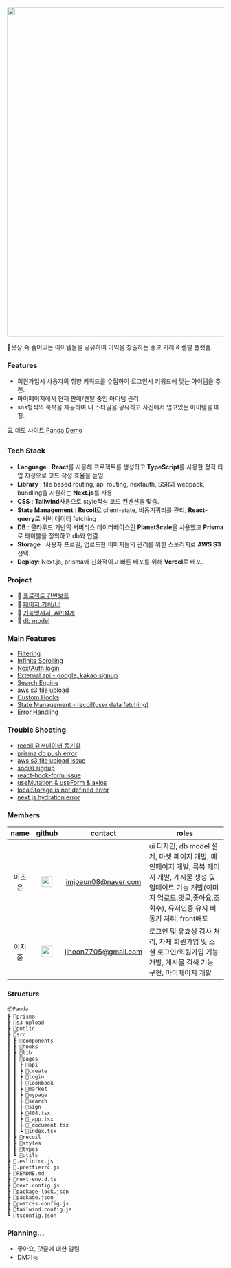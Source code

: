 <img src="https://user-images.githubusercontent.com/90922593/231734926-132311e4-8dc7-47c5-ad11-d89a2d4299f2.jpg" width="765"/>

📌옷장 속 숨어있는 아이템들을 공유하여 이익을 창출하는 중고 거래 & 렌탈 플랫폼.

### Features

- 회원가입시 사용자의 취향 키워드를 수집하여 로그인시 키워드에 맞는 아이템을 추천.
- 마이페이지에서 현재 판매/렌탈 중인 아이템 관리.
- sns형식의 룩북을 제공하여 내 스타일을 공유하고 사진에서 입고있는 아이템을 매칭.

💻 데모 사이트
[Panda Demo]()

### Tech Stack

- **Language** : **React**를 사용해 프로젝트를 생성하고 **TypeScript**를 사용한 정적 타입 지정으로 코드 작성 효율을 높임
- **Library** : file based routing, api routing, nextauth, SSR과 webpack, bundling을 지원하는 **Next.js**를 사용
- **CSS** : **Tailwind**사용으로 style작성 코드 컨벤션을 맞춤.
- **State Management** : **Recoil**로 client-state, 비동기쿼리를 관리, **React-query**로 서버 데이터 fetching
- **DB** : 클라우드 기반의 서버리스 데이터베이스인 **PlanetScale**을 사용했고 **Prisma**로 테이블을 정의하고 db와 연결.
- **Storage** : 사용자 프로필, 업로드한 이미지들의 관리를 위한 스토리지로 **AWS S3**선택.
- **Deploy**: Next.js, prisma에 친화적이고 빠른 배포를 위해 **Vercel**로 배포.

### Project

- 📌 [프로젝트 칸반보드](https://github.com/orgs/Wecloset/projects/1/views/2)
- 📌 [페이지 기획/UI](https://www.figma.com/file/z9rKNkQ6Z6JiOrGszUICR9/PANDA?node-id=0-1&t=OregN4Mb2nRLsCBV-0)
- 📌 [기능명세서, API설계](https://low-individual-829.notion.site/dad94466f07d4681b851daf1be13139d)
- 📌 [db model](https://www.prismabuilder.io/schemas/panda/graph)
 
### Main Features

- [Filtering](https://github.com/Wecloset/pandaFE/issues/69)
- [Infinite Scrolling](https://github.com/Wecloset/pandaFE/wiki/Infinite-Scrolling)
- [NextAuth login]()
- [External api - google, kakao signup]()
- [Search Engine]()
- [aws s3 file upload](https://github.com/Wecloset/pandaFE/blob/main/src/hooks/useUpload.tsx)
- [Custom Hooks](https://github.com/Wecloset/pandaFE/wiki/Custom-hooks)
- [State Management - recoil(user data fetching)](https://github.com/Wecloset/pandaFE/blob/main/src/recoil/user.ts)
- [Error Handling](https://github.com/Wecloset/pandaFE/wiki/Error-handling)

### Trouble Shooting

- [recoil 유저데이터 동기화](https://github.com/Wecloset/pandaFE/issues/58)
- [prisma db push error](https://velog.io/@rlorxl/prisma-db-push-%EC%97%90%EB%9F%AC-%ED%95%B4%EA%B2%B0)
- [aws s3 file upload issue]()
- [social signup]()
- [react-hook-form issue](https://velog.io/@rlorxl/react-hook-form-%EA%B4%80%EB%A0%A8-%EC%9D%B4%EC%8A%88)
- [useMutation & useForm & axios]()
- [localStorage is not defined error]()
- [next.js hydration error]()

### Members

|  name  |                                                                         github                                                                          |       contact        | roles                                                                                                                                                                                    |
| :----: | :-----------------------------------------------------------------------------------------------------------------------------------------------------: | :------------------: | ---------------------------------------------------------------------------------------------------------------------------------------------------------------------------------------- |
| 이조은 |   [<img src="https://raw.githubusercontent.com/peterthehan/peterthehan/master/assets/github.svg" width="25" height="25">](https://github.com/rlorxl)    | imjoeun08@naver.com  | ui 디자인, db model 설계, 마켓 페이지 개발, 메인페이지 개발, 룩북 페이지 개발, 게시물 생성 및 업데이트 기능 개발(이미지 업로드,댓글,좋아요,조회수), 유저인증 유지 비동기 처리, front배포 |
| 이지훈 | [<img src="https://raw.githubusercontent.com/peterthehan/peterthehan/master/assets/github.svg" width="25" height="25">](https://github.com/jiji-hoon96) | jihoon7705@gmail.com | 로그인 및 유효성 검사 처리, 자체 회원가입 및 소셜 로그인/회원가입 기능 개발, 게시물 검색 기능 구현, 마이페이지 개발                                                                      |

### Structure

```
📦Panda
┣ 📂prisma
┣ 📂s3-upload
┣ 📂public
┣ 📂src
┃ ┣ 📂components
┃ ┣ 📂hooks
┃ ┣ 📂lib
┃ ┣ 📂pages
┃ ┃ ┣ 📂api
┃ ┃ ┣ 📂create
┃ ┃ ┣ 📂login
┃ ┃ ┣ 📂lookbook
┃ ┃ ┣ 📂market
┃ ┃ ┣ 📂mypage
┃ ┃ ┣ 📂search
┃ ┃ ┣ 📂sign
┃ ┃ ┣ 📜404.tsx
┃ ┃ ┣ 📜_app.tsx
┃ ┃ ┣ 📜_document.tsx
┃ ┃ ┗ 📜index.tsx
┃ ┣ 📂recoil
┃ ┣ 📂styles
┃ ┣ 📂types
┃ ┗ 📂utils
┣ 📜.eslintrc.js
┣ 📜.prettierrc.js
┣ 📜README.md
┣ 📜next-env.d.ts
┣ 📜next.config.js
┣ 📜package-lock.json
┣ 📜package.json
┣ 📜postcss.config.js
┣ 📜tailwind.config.js
┗ 📜tsconfig.json
```

### Planning...

- 좋아요, 댓글에 대한 알림
- DM기능

